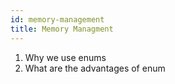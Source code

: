 ```yaml
---
id: memory-management
title: Memory Managment
---
```


1. Why we use enums
1. What are the advantages of enum
